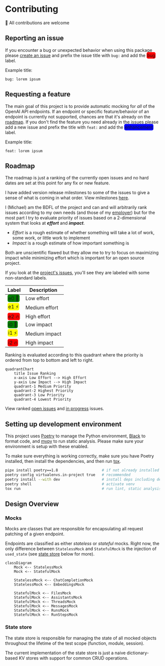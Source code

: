 # Contributing

🤝 All contributions are welcome

## Reporting an issue

If you encounter a bug or unexpected behavior when using this package please [create an issue](https://github.com/mharrisb1/openai-responses-python/issues) and prefix the issue title with `bug:` and add the <span style='background-color: red; padding: 2px; border-radius: 5px'>bug</span> label.

Example title:

```
bug: lorem ipsum
```

## Requesting a feature

The main goal of this project is to provide automatic mocking for _all_ of the OpenAI API endpoints. If an endpoint or specific feature/behavior of an endpoint is currently not supported, chances are that it's already on the [roadmap](#roadmap). If you don't find the feature you need already in the issues please add a new issue and prefix the title with `feat:` and add the <span style='background-color: blue; padding: 2px; border-radius: 5px'>enhancement</span> label.

Example title:

```
feat: lorem ipsum
```

## Roadmap

The roadmap is just a ranking of the currently open issues and no hard dates are set at this point for any fix or new feature.

I have added version release milestones to some of the issues to give a sense of what is coming in what order. View milestones [here](https://github.com/mharrisb1/openai-responses-python/milestones).

I (Michael) am the BDFL of the project and can and will arbitrarily rank issues according to my own needs (and those of my [employer](https://www.definite.app)) but for the most part I try to evaluate priority of issues based on a 2-dimensional system that looks at **_effort_** and **_impact_**.

- _Effort_ is a rough estimate of whether something will take a lot of work, some work, or little work to implement
- _Impact_ is a rough estimate of how important something is

Both are unscientific flawed but they allow me to try to focus on maximizing impact while minimizing effort which is important for an open source project.

If you look at the [project's issues](https://github.com/mharrisb1/openai-responses-python/issues), you'll see they are labeled with some non-standard labels.

| Label                                                                                  | Description   |
| -------------------------------------------------------------------------------------- | ------------- |
| <span style='background-color: green; padding: 2px; border-radius: 5px'>e0 🌵</span>   | Low effort    |
| <span style='background-color: yellow; padding: 2px; border-radius: 5px'>e1 ⚡️</span> | Medium effort |
| <span style='background-color: red; padding: 2px; border-radius: 5px'>e2 🔥</span>     | High effort   |
| <span style='background-color: green; padding: 2px; border-radius: 5px'>i0 🌵</span>   | Low impact    |
| <span style='background-color: yellow; padding: 2px; border-radius: 5px'>i1 ⚡️</span> | Medium impact |
| <span style='background-color: red; padding: 2px; border-radius: 5px'>i2 🔥</span>     | High impact   |

Ranking is evaluated according to this quadrant where the priority is ordered from top to bottom and left to right.

```mermaid
quadrantChart
    title Issue Ranking
    x-axis Low Effort --> High Effort
    y-axis Low Impact --> High Impact
    quadrant-1 Medium Priority
    quadrant-2 Highest Priority
    quadrant-3 Low Priority
    quadrant-4 Lowest Priority
```

View ranked [open issues](https://github.com/users/mharrisb1/projects/4) and [in progress](https://github.com/users/mharrisb1/projects/4/views/2) issues.

## Setting up development environment

This project uses [Poetry](https://python-poetry.org/) to manage the Python environment, [Black](https://github.com/psf/black) to format code,
and [mypy](https://mypy-lang.org/) to run static analysis. Please make sure your environment is setup with these enabled.

To make sure everything is working correctly, make sure you have Poetry installed, then install the dependencies, and then run [tox](https://tox.wiki/en/4.14.2/).

```sh
pipx install poetry==1.8                    # if not already installed
poetry config virtualenvs.in-project true   # recommended
poetry install --with dev                   # install deps including development deps
poetry shell                                # activate venv
tox run                                     # run lint, static analysis, unit tests, and examples
```

## Design Overview

### Mocks

Mocks are classes that are responsible for encapsulating all request patching of a given endpoint.

Endpoints are classified as either _stateless_ or _stateful_ mocks. Right now, the only difference between `StatelessMock` and `StatefulMock` is the injection of `used_state` (see [state store](#state-store) below for more).

```mermaid
classDiagram
    Mock <-- StatelessMock
    Mock <-- StatefulMock

    StatelessMock <-- ChatCompletionMock
    StatelessMock <-- EmbeddingsMock

    StatefulMock <-- FilesMock
    StatefulMock <-- AssistantsMock
    StatefulMock <-- ThreadsMock
    StatefulMock <-- MessagesMock
    StatefulMock <-- RunsMock
    StatefulMock <-- RunStepsMock
```

### State store

The state store is responsible for managing the state of all mocked objects throughout the lifetime of the test scope (function, module, session).

The current implementation of the state store is just a naive dictionary-based KV stores with support for common CRUD operations.
